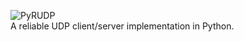 ![PyRUDP](http://i.imgur.com/Wm0ALsk.png)<br>
A reliable UDP client/server implementation in Python.
